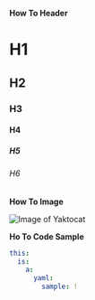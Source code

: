 __How To Header__

# H1
## H2
### H3
#### H4
##### H5
###### H6


__How To Image__

![Image of Yaktocat](https://octodex.github.com/images/yaktocat.png)


__Ho To Code Sample__

```yaml
this:
  is:
    a:
      yaml:
        sample: !
```
